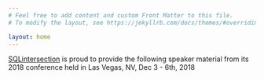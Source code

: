 ```yaml
---
# Feel free to add content and custom Front Matter to this file.
# To modify the layout, see https://jekyllrb.com/docs/themes/#overriding-theme-defaults

layout: home
---
```


[SQLintersection]() is proud to provide the following speaker material from its 2018 conference held in Las Vegas, NV, Dec 3 - 6th, 2018
